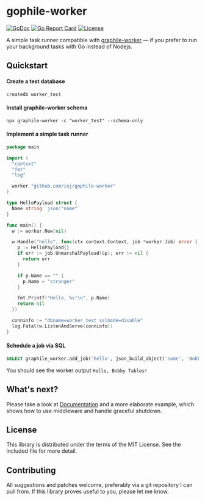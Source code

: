 # gophile-worker

[![GoDoc](http://img.shields.io/badge/go-documentation-blue.svg?style=flat-square)](http://godoc.org/github.com/ioj/gophile-worker)
[![Go Report Card](https://goreportcard.com/badge/github.com/ioj/gophile-worker?style=flat-square)](https://goreportcard.com/report/github.com/ioj/gophile-worker)
[![License](http://img.shields.io/badge/license-mit-blue.svg?style=flat-square)](https://raw.githubusercontent.com/ioj/gophile-worker/master/LICENSE.md)

A simple task runner compatible with [graphile-worker](https://github.com/graphile/worker)
&mdash; if you prefer to run your background tasks with Go instead of Nodejs.

## Quickstart

#### Create a test database

```
createdb worker_test
```

#### Install graphile-worker schema

```
npx graphile-worker -c "worker_test" --schema-only
```

#### Implement a simple task runner

```go
package main

import (
  "context"
  "fmt"
  "log"

  worker "github.com/ioj/gophile-worker"
)

type HelloPayload struct {
  Name string `json:"name"`
}

func main() {
  w := worker.New(nil)

  w.Handle("hello", func(ctx context.Context, job *worker.Job) error {
    p := HelloPayload{}
    if err := job.UnmarshalPayload(&p); err != nil {
      return err
    }

    if p.Name == "" {
      p.Name = "stranger"
    }

    fmt.Printf("Hello, %v!\n", p.Name)
    return nil
  })

  conninfo := "dbname=worker_test sslmode=disable"
  log.Fatal(w.ListenAndServe(conninfo))
}
```

#### Schedule a job via SQL

```sql
SELECT graphile_worker.add_job('hello', json_build_object('name', 'Bobby Tables'));
```

You should see the worker output `Hello, Bobby Tables!`

## What's next?

Please take a look at [Documentation](http://godoc.org/github.com/ioj/gophile-worker) and a more elaborate example, which shows how to use middleware and handle graceful shutdown.

## License

This library is distributed under the terms of the MIT License. See the included file for more detail.

## Contributing

All suggestions and patches welcome, preferably via a git repository I can pull from. If this library proves useful to you, please let me know.
